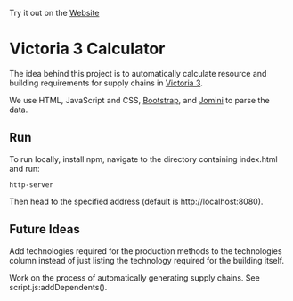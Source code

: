 Try it out on the [Website](https://vic3calc.com/)

# Victoria 3 Calculator
The idea behind this project is to automatically calculate resource and building requirements for supply chains in [Victoria 3](https://www.paradoxinteractive.com/games/victoria-3/about).

We use HTML, JavaScript and CSS, [Bootstrap](https://getbootstrap.com/), and [Jomini](https://github.com/nickbabcock/jomini) to parse the data.

## Run
To run locally, install npm, navigate to the directory containing index.html and run:
```text
http-server
```
Then head to the specified address (default is http://localhost:8080).

## Future Ideas
Add technologies required for the production methods to the technologies column instead of just listing the technology required for the building itself.

Work on the process of automatically generating supply chains. See script.js:addDependents().
